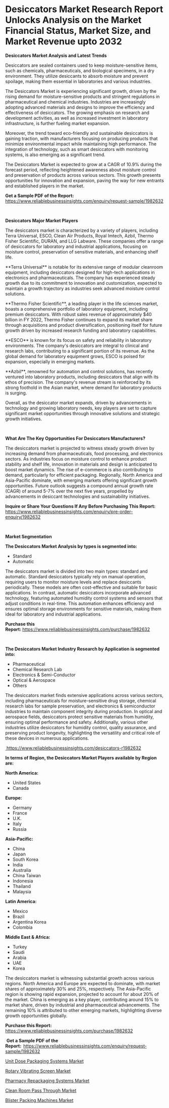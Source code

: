 <p><h1>Desiccators Market Research Report Unlocks Analysis on the Market Financial Status, Market Size, and Market Revenue upto 2032</h1></p><p><strong>Desiccators Market Analysis and Latest Trends</strong></p>
<p><p>Desiccators are sealed containers used to keep moisture-sensitive items, such as chemicals, pharmaceuticals, and biological specimens, in a dry environment. They utilize desiccants to absorb moisture and prevent spoilage, making them essential in laboratories and various industries. </p><p>The Desiccators Market is experiencing significant growth, driven by the rising demand for moisture-sensitive products and stringent regulations in pharmaceutical and chemical industries. Industries are increasingly adopting advanced materials and designs to improve the efficiency and effectiveness of desiccators. The growing emphasis on research and development activities, as well as increased investment in laboratory infrastructure, is further fueling market expansion.</p><p>Moreover, the trend toward eco-friendly and sustainable desiccators is gaining traction, with manufacturers focusing on producing products that minimize environmental impact while maintaining high performance. The integration of technology, such as smart desiccators with monitoring systems, is also emerging as a significant trend.</p><p>The Desiccators Market is expected to grow at a CAGR of 10.9% during the forecast period, reflecting heightened awareness about moisture control and preservation of products across various sectors. This growth presents opportunities for innovation and expansion, paving the way for new entrants and established players in the market.</p></p>
<p><strong>Get a Sample PDF of the Report:&nbsp;</strong> <a href="https://www.reliablebusinessinsights.com/enquiry/request-sample/1982632?utm_campaign=113&utm_medium=2&utm_source=Github&utm_content=ia&utm_term=20022025&utm_id=desiccators">https://www.reliablebusinessinsights.com/enquiry/request-sample/1982632</a></p>
<p>&nbsp;</p>
<p><strong>Desiccators Major Market Players</strong></p>
<p><p>The desiccators market is characterized by a variety of players, including Terra Universal, ESCO, Clean Air Products, Royal Imtech, Azbil, Thermo Fisher Scientific, DURAN, and LLG Labware. These companies offer a range of desiccators for laboratory and industrial applications, focusing on moisture control, preservation of sensitive materials, and enhancing shelf life.</p><p>**Terra Universal** is notable for its extensive range of modular cleanroom equipment, including desiccators designed for high-tech applications in electronics and pharmaceuticals. The company has experienced steady growth due to its commitment to innovation and customization, expected to maintain a growth trajectory as industries seek advanced moisture control solutions.</p><p>**Thermo Fisher Scientific**, a leading player in the life sciences market, boasts a comprehensive portfolio of laboratory equipment, including premium desiccators. With robust sales revenue of approximately $40 billion in FY 2022, Thermo Fisher continues to expand its market share through acquisitions and product diversification, positioning itself for future growth driven by increased research funding and laboratory capabilities.</p><p>**ESCO** is known for its focus on safety and reliability in laboratory environments. The company's desiccators are integral to clinical and research labs, contributing to a significant portion of its revenue. As the global demand for laboratory equipment grows, ESCO is poised for expansion, especially in emerging markets.</p><p>**Azbil**, renowned for automation and control solutions, has recently ventured into laboratory products, including desiccators that align with its ethos of precision. The company's revenue stream is reinforced by its strong foothold in the Asian market, where demand for laboratory products is surging.</p><p>Overall, as the desiccator market expands, driven by advancements in technology and growing laboratory needs, key players are set to capture significant market opportunities through innovative solutions and strategic growth initiatives.</p></p>
<p>&nbsp;</p>
<p><strong>What Are The Key Opportunities For Desiccators Manufacturers?</strong></p>
<p><p>The desiccators market is projected to witness steady growth driven by increasing demand from pharmaceuticals, food processing, and electronics sectors. As industries focus on moisture control to enhance product stability and shelf life, innovation in materials and design is anticipated to boost market dynamics. The rise of e-commerce is also contributing to demand, particularly for efficient packaging. Regionally, North America and Asia-Pacific dominate, with emerging markets offering significant growth opportunities. Future outlook suggests a compound annual growth rate (CAGR) of around 5-7% over the next five years, propelled by advancements in desiccant technologies and sustainability initiatives.</p></p>
<p><strong>Inquire or Share Your Questions If Any Before Purchasing This Report:</strong> <a href="https://www.reliablebusinessinsights.com/enquiry/pre-order-enquiry/1982632?utm_campaign=113&utm_medium=2&utm_source=Github&utm_content=ia&utm_term=20022025&utm_id=desiccators">https://www.reliablebusinessinsights.com/enquiry/pre-order-enquiry/1982632</a></p>
<p>&nbsp;</p>
<p><strong>Market Segmentation</strong></p>
<p><strong>The Desiccators Market Analysis by types is segmented into:</strong></p>
<p><ul><li>Standard</li><li>Automatic</li></ul></p>
<p><p>The desiccators market is divided into two main types: standard and automatic. Standard desiccators typically rely on manual operation, requiring users to monitor moisture levels and replace desiccants periodically. These models are often cost-effective and suitable for basic applications. In contrast, automatic desiccators incorporate advanced technology, featuring automated humidity control systems and sensors that adjust conditions in real-time. This automation enhances efficiency and ensures optimal storage environments for sensitive materials, making them ideal for laboratory and industrial applications.</p></p>
<p><strong>Purchase this Report:&nbsp;</strong><a href="https://www.reliablebusinessinsights.com/purchase/1982632?utm_campaign=113&utm_medium=2&utm_source=Github&utm_content=ia&utm_term=20022025&utm_id=desiccators">https://www.reliablebusinessinsights.com/purchase/1982632</a></p>
<p>&nbsp;</p>
<p><strong>The Desiccators Market Industry Research by Application is segmented into:</strong></p>
<p><ul><li>Pharmaceutical</li><li>Chemical Research Lab</li><li>Electronics & Semi-Conductor</li><li>Optical & Aerospace</li><li>Others</li></ul></p>
<p><p>The desiccators market finds extensive applications across various sectors, including pharmaceuticals for moisture-sensitive drug storage, chemical research labs for sample preservation, and electronics & semiconductor industries to maintain component integrity during production. In optical and aerospace fields, desiccators protect sensitive materials from humidity, ensuring optimal performance and safety. Additionally, various other industries utilize desiccators for humidity control, quality assurance, and preserving product longevity, highlighting the versatility and critical role of these devices in numerous applications.</p></p>
<p><a href="https://www.reliablebusinessinsights.com/desiccators-r1982632?utm_campaign=113&utm_medium=2&utm_source=Github&utm_content=ia&utm_term=20022025&utm_id=desiccators">&nbsp;https://www.reliablebusinessinsights.com/desiccators-r1982632</a></p>
<p><strong>In terms of Region, the Desiccators Market Players available by Region are:</strong></p>
<p>
    <p> <strong> North America: </strong>
        <ul>
            <li>United States</li>
            <li>Canada</li>
        </ul>
        </p> 
    <p> <strong> Europe: </strong>
        <ul>
            <li>Germany</li>
            <li>France</li>
            <li>U.K.</li>
            <li>Italy</li>
            <li>Russia</li>
        </ul>
        </p> 
    <p> <strong> Asia-Pacific: </strong>
        <ul>
            <li>China</li>
            <li>Japan</li>
            <li>South Korea</li>
            <li>India</li>
            <li>Australia</li>
            <li>China Taiwan</li>
            <li>Indonesia</li>
            <li>Thailand</li>
            <li>Malaysia</li>
        </ul>
        </p> 
    <p> <strong> Latin America: </strong>
        <ul>
            <li>Mexico</li>
            <li>Brazil</li>
            <li>Argentina Korea</li>
            <li>Colombia</li>
        </ul>
        </p> 
    <p> <strong> Middle East & Africa: </strong>
        <ul>
            <li>Turkey</li>
            <li>Saudi</li>
            <li>Arabia</li>
            <li>UAE</li>
            <li>Korea</li>
        </ul>
    </p>
    </p>
<p><p>The desiccators market is witnessing substantial growth across various regions. North America and Europe are expected to dominate, with market shares of approximately 30% and 25%, respectively. The Asia-Pacific region is showing rapid expansion, projected to account for about 20% of the market. China is emerging as a key player, contributing around 15% to market share, driven by industrial and pharmaceutical advancements. The remaining 10% is attributed to other emerging markets, highlighting diverse growth opportunities globally.</p></p>
<p><strong>Purchase this Report: </strong><a href="https://www.reliablebusinessinsights.com/purchase/1982632?utm_campaign=113&utm_medium=2&utm_source=Github&utm_content=ia&utm_term=20022025&utm_id=desiccators">https://www.reliablebusinessinsights.com/purchase/1982632</a></p>
<p>&nbsp;<strong>Get a Sample PDF of the Report:&nbsp;&nbsp;</strong><a href="https://www.reliablebusinessinsights.com/enquiry/request-sample/1982632?utm_campaign=113&utm_medium=2&utm_source=Github&utm_content=ia&utm_term=20022025&utm_id=desiccators">https://www.reliablebusinessinsights.com/enquiry/request-sample/1982632</a></p>
<p><strong></strong></p>
<p><p><a href="https://github.com/dibesnayee/Market-Research-Report-List-1/blob/main/unit-dose-packaging-systems-market.md?utm_campaign=113&utm_medium=2&utm_source=Github&utm_content=ia&utm_term=20022025&utm_id=desiccators">Unit Dose Packaging Systems Market</a></p><p><a href="https://github.com/krulicfidura/Market-Research-Report-List-1/blob/main/rotary-vibrating-screen-market.md?utm_campaign=113&utm_medium=2&utm_source=Github&utm_content=ia&utm_term=20022025&utm_id=desiccators">Rotary Vibrating Screen Market</a></p><p><a href="https://github.com/vassihucz/Market-Research-Report-List-1/blob/main/pharmacy-repackaging-systems-market.md?utm_campaign=113&utm_medium=2&utm_source=Github&utm_content=ia&utm_term=20022025&utm_id=desiccators">Pharmacy Repackaging Systems Market</a></p><p><a href="https://github.com/rotencohen7j/Market-Research-Report-List-1/blob/main/clean-room-pass-through-market.md?utm_campaign=113&utm_medium=2&utm_source=Github&utm_content=ia&utm_term=20022025&utm_id=desiccators">Clean Room Pass Through Market</a></p><p><a href="https://github.com/denbelnmer50/Market-Research-Report-List-1/blob/main/blister-packing-machines-market.md?utm_campaign=113&utm_medium=2&utm_source=Github&utm_content=ia&utm_term=20022025&utm_id=desiccators">Blister Packing Machines Market</a></p></p>